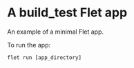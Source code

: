 # A build_test Flet app

An example of a minimal Flet app.

To run the app:

```
flet run [app_directory]
```